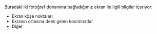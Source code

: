 Buradaki iki fotoğraf donanıma bağladığımız ekran ile ilgili bilgiler içeriyor:

* Ekran köşe noktaları
* Ekranın ortasına denk gelen koordinatlar
* Diğer